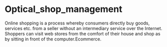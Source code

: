 # Optical_shop_management
Online shopping is a process whereby consumers directly buy goods, services etc. from a seller without an intermediary service over the Internet. Shoppers can visit web stores from the comfort of their house and shop as by sitting in front of the computer.Ecommerce.
